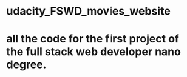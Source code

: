 # udacity_FSWD_movies_website
# all the code for the first project of the full stack web developer nano degree. 
